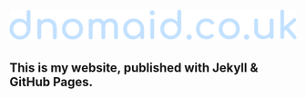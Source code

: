 # [![dnomaid.co.uk](/img/wm-couk.png)](https://dnomaid.co.uk)
## This is my website, published with Jekyll & GitHub Pages.
